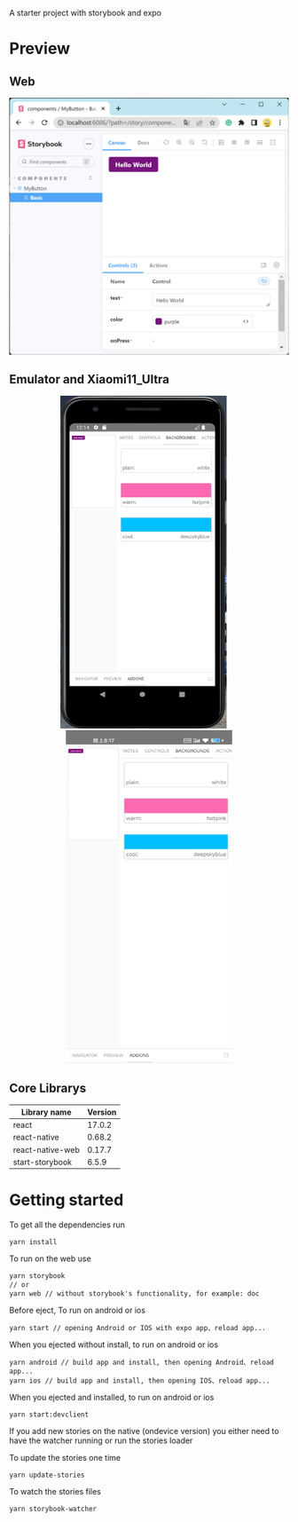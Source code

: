A starter project with storybook and expo

# Preview

## Web

<p align="center">
  <img alt="Web" width="600" src="https://github.com/blackstone86/storybook-rn/blob/main/preview/web.png?raw=true">
</p>

## Emulator and Xiaomi11_Ultra

<p align="center">
  <img alt="Emulator" width="300" height="600" src="https://github.com//blackstone86/storybook-rn/blob/main/preview/emulator.png?raw=true">&nbsp;&nbsp;&nbsp;&nbsp;&nbsp;
  <img alt="Xiaomi11_Ultra" width="300" height="600" src="https://github.com//blackstone86/storybook-rn/blob/main/preview/xiaomi11_Ultra.jpg?raw=true">
</p>

## Core Librarys

| Library name     | Version |
| ---------------- | ------- |
| react            | 17.0.2  |
| react-native     | 0.68.2  |
| react-native-web | 0.17.7  |
| start-storybook  | 6.5.9   |

# Getting started

To get all the dependencies run

```
yarn install
```

To run on the web use

```
yarn storybook
// or
yarn web // without storybook's functionality, for example: doc
```

Before eject, To run on android or ios

```
yarn start // opening Android or IOS with expo app、reload app...
```

When you ejected without install, to run on android or ios

```
yarn android // build app and install, then opening Android、reload app...
yarn ios // build app and install, then opening IOS、reload app...
```

When you ejected and installed, to run on android or ios

```
yarn start:devclient
```

If you add new stories on the native (ondevice version) you either need to have the watcher running or run the stories loader

To update the stories one time

```
yarn update-stories
```

To watch the stories files

```
yarn storybook-watcher
```
